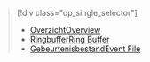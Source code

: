 > [!div class="op_single_selector"]
> * [<span data-ttu-id="02301-101">Overzicht</span><span class="sxs-lookup"><span data-stu-id="02301-101">Overview</span></span>](../articles/sql-database/sql-database-xevent-db-diff-from-svr.md)
> * [<span data-ttu-id="02301-102">Ringbuffer</span><span class="sxs-lookup"><span data-stu-id="02301-102">Ring Buffer</span></span>](../articles/sql-database/sql-database-xevent-code-ring-buffer.md)
> * [<span data-ttu-id="02301-103">Gebeurtenisbestand</span><span class="sxs-lookup"><span data-stu-id="02301-103">Event File</span></span>](../articles/sql-database/sql-database-xevent-code-event-file.md)
> 
> 

